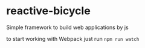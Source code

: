# reactive-bicycle
Simple framework to build web applications by js

to start working with Webpack just run `npm run watch`
